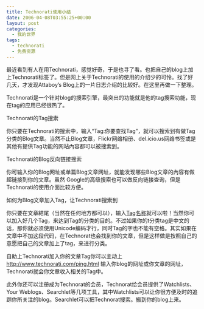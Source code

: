 ```yaml
---
title: Technorati使用小结
date: 2006-04-08T03:55:25+00:00
layout: post
categories:
  - 我的世界
tags:
  - technorati
  - 免费资源
---
```


最近看到有人在用Technorati，感觉好奇，于是也寻了看。也把自己的blog上加上Technorati标签了。但是网上关于Technorati的使用的介绍少的可怜。找了好几天，才发现Attaboy&#8217;s Blog上的一片日志介绍的比较好。在这里再做一下整理。

Technorati是一个针对blog的搜索引擎，最突出的功能就是他的tag搜索功能，现在tag的应用已经很热了。

Technorati的Tag搜索

你只要在Technorati的搜索中，输入“Tag:你要查找Tag”，就可以搜索到有做Tag分类的Blog文章。当然不止Blog文章，Flickr网络相册、del.icio.us网络书签或是其他有提供Tag功能的网站內容都可以被搜索到。

Technorati的Blog反向链接搜索

你可输入你的Blog网址或单篇Blog文章网址，就能发现哪些Blog文章的內容有做超链接到你的文章。虽然 Google的高级搜索也可以做反向链接查询，但是Technorati的使用介面比较方便。

如何为Blog文章加入Tag，让Technorati搜索到

你只要在文章結尾（当然在任何地方都可以），输入[Tag名称](http://technorati.com/tag/Tag名称)就可以啦！当然你可以加入好几个Tag，来达到Tag的分类的目的。不过如果你的t分类tag是中文的话，那你就必须使用Unicode编码才行，同时Tag的字也不能有空格。其实如果在文章中不加这段代码，在Technorat也会找到你的文章，但是这样做是按照自己的意愿把自己的文章加上了tag，来进行分类。

自助上Technorati加入你的文章Tag你可以主动上<http://www.technorati.com/ping.html> 输入你blog的网址或你文章的网址，Technorati就会你文章收入相关的Tag中。

此外你还可以注册成为Technorat的会员，Technorat给会员提供了Watchlists、Your Weblogs、Searchlet等几项工具，其中Watchlists可以让你很方便及时的追踪你所关注的blog。Searchlet可以把Technorat搜索。搬到你的blog上来。